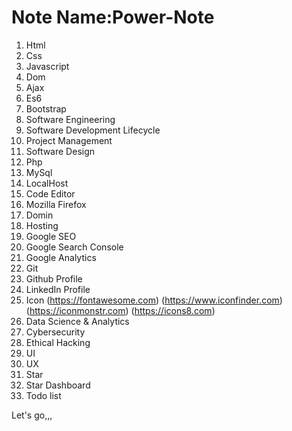 # Note Name:Power-Note
1. Html 
2. Css 
3. Javascript
4. Dom
5. Ajax
6. Es6
7. Bootstrap
8. Software Engineering
9. Software Development Lifecycle
10. Project Management
11. Software Design
12. Php
13. MySql
14. LocalHost
15. Code Editor
16. Mozilla Firefox
17. Domin
18. Hosting
19. Google SEO                                                                                                                
20. Google Search Console
21. Google Analytics
22. Git
23. Github Profile
24. LinkedIn Profile
25. Icon (https://fontawesome.com) (https://www.iconfinder.com) (https://iconmonstr.com) (https://icons8.com)
26. Data Science & Analytics
27. Cybersecurity
28. Ethical Hacking
29. UI 
30. UX
31. Star 
32. Star Dashboard 
33. Todo list

Let's go,,,

